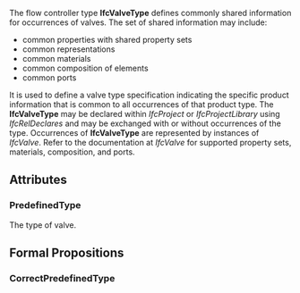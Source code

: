 The flow controller type **IfcValveType** defines commonly shared information for occurrences of valves. The set of shared information may include:

* common properties with shared property sets
* common representations
* common materials
* common composition of elements
* common ports


<!-- end of short definition -->

It is used to define a valve type specification indicating the specific product information that is common to all occurrences of that product type. The **IfcValveType** may be declared within _IfcProject_ or _IfcProjectLibrary_ using _IfcRelDeclares_ and may be exchanged with or without occurrences of the type. Occurrences of **IfcValveType** are represented by instances of _IfcValve_. Refer to the documentation at _IfcValve_ for supported property sets, materials, composition, and ports.

## Attributes

### PredefinedType
The type of valve.

## Formal Propositions

### CorrectPredefinedType


